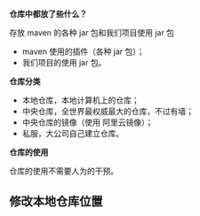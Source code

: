 
**仓库中都放了些什么？**

存放 maven 的各种 jar 包和我们项目使用 jar 包

- maven 使用的插件（各种 jar 包）；
- 我们项目的使用 jar 包。

**仓库分类**

- 本地仓库，本地计算机上的仓库；
- 中央仓库，全世界最权威最大的仓库，不过有墙；
- 中央仓库的镜像（使用 阿里云镜像）；
- 私服，大公司自己建立仓库。

**仓库的使用**

仓库的使用不需要人为的干预。

## 修改本地仓库位置


